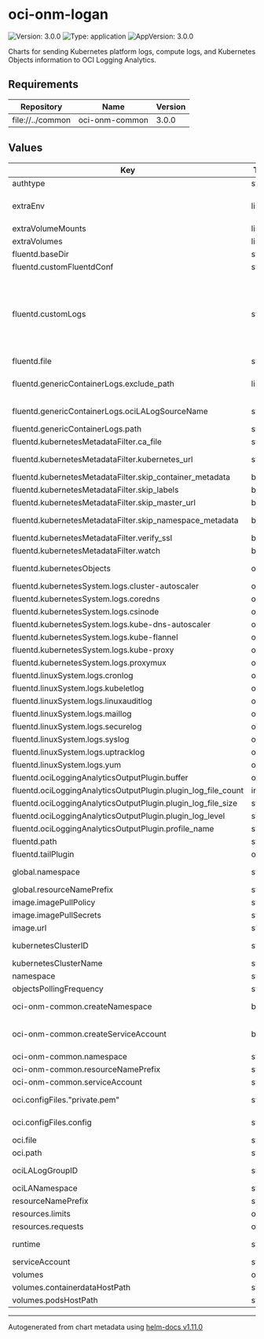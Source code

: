 # oci-onm-logan

![Version: 3.0.0](https://img.shields.io/badge/Version-3.0.0-informational?style=flat-square) ![Type: application](https://img.shields.io/badge/Type-application-informational?style=flat-square) ![AppVersion: 3.0.0](https://img.shields.io/badge/AppVersion-3.0.0-informational?style=flat-square)

Charts for sending Kubernetes platform logs, compute logs, and Kubernetes Objects information to OCI Logging Analytics.

## Requirements

| Repository | Name | Version |
|------------|------|---------|
| file://../common | oci-onm-common | 3.0.0 |

## Values

| Key | Type | Default | Description |
|-----|------|---------|-------------|
| authtype | string | `"InstancePrincipal"` | Allowed values: InstancePrincipal, config |
| extraEnv | list | `[]` | Use this to tag all the collected logs with one or more key:value pairs. Key must be a valid field in Logging Analytics metadata: "Client Host Region": "PCT" "Environment": "Production" "Third key": "Third Value" @param extra environment variables. Example   name: ENV_VARIABLE_NAME   value: ENV_VARIABLE_VALUE |
| extraVolumeMounts | list | `[]` | @param extraVolumeMounts Mount extra volume(s). Example:   - name: tmpDir     mountPath: /tmp |
| extraVolumes | list | `[]` | @param extraVolumes Extra volumes. Example:   - name: tmpDir     hostPath:         path: /tmp log |
| fluentd.baseDir | string | `"/var/log"` | Base directory on the node (with read write permission) for storing fluentd plugins related data. |
| fluentd.customFluentdConf | string | `""` |  |
| fluentd.customLogs | string | `nil` | Configuration for any custom logs which are not part of the default configuration defined in this file. All the pod/container logs will be collected as per "genericContainerLogs" section. Use this section to create a custom configuration for any of the container logs. Also, you can use this section to define configuration for any other log path existing on a Kubernetes worker node custom-id1: path: /var/log/containers/custom*.log Logging Analytics log source to use for parsing and processing the logs: ociLALogSourceName: "Custom1 Logs" The regular expression pattern for the starting line in case of multi-line logs. multilineStartRegExp: Set isContainerLog to false if the log is not a container log (/var/log/containers/*.log). Default value is true. isContainerLog: true |
| fluentd.file | string | `"fluent.conf"` | Fluentd config file name |
| fluentd.genericContainerLogs.exclude_path | list | `["\"/var/log/containers/kube-proxy-*.log\"","\"/var/log/containers/kube-flannel-*.log\"","\"/var/log/containers/kube-dns-autoscaler-*.log\"","\"/var/log/containers/coredns-*.log\"","\"/var/log/containers/csi-oci-node-*.log\"","\"/var/log/containers/proxymux-client-*.log\"","\"/var/log/containers/cluster-autoscaler-*.log\""]` | List of log paths to exclude that are already part of other specific configurations defined (like Kube Proxy, Kube Flannel) If you want to create a custom configuration for any of the container logs using the customLogs section, then exclude the corresponding log path here. |
| fluentd.genericContainerLogs.ociLALogSourceName | string | `"Kubernetes Container Generic Logs"` | Default Logging Analytics log source to use for parsing and processing the logs: Kubernetes Container Generic Logs. |
| fluentd.genericContainerLogs.path | string | `"/var/log/containers/*.log"` |  |
| fluentd.kubernetesMetadataFilter.ca_file | string | `nil` | Path to CA file for Kubernetes server certificate validation |
| fluentd.kubernetesMetadataFilter.kubernetes_url | string | `nil` | Kubernetes API server URL. Alternatively, environment variables KUBERNETES_SERVICE_HOST and KUBERNETES_SERVICE_PORT can be used Environment variable are given preference. |
| fluentd.kubernetesMetadataFilter.skip_container_metadata | bool | `false` | Skip the container fields container_image and container_image_id in the metadata. |
| fluentd.kubernetesMetadataFilter.skip_labels | bool | `false` | Skip all label fields from the metadata. |
| fluentd.kubernetesMetadataFilter.skip_master_url | bool | `false` | Skip the master_url field from the metadata. |
| fluentd.kubernetesMetadataFilter.skip_namespace_metadata | bool | `false` | Skip the namespace_id field from the metadata. The fetch_namespace_metadata function will be skipped. The plugin will be faster and cpu consumption will be less. |
| fluentd.kubernetesMetadataFilter.verify_ssl | bool | `true` | Validate SSL certificates |
| fluentd.kubernetesMetadataFilter.watch | bool | `true` | Set up a watch on the pods on the API server for updates to metadata. By default, true. |
| fluentd.kubernetesObjects | object | `{"objectsList":{"cron_jobs":{"api_endpoint":"apis/batch"},"daemon_sets":{"api_endpoint":"apis/apps"},"deployments":{"api_endpoint":"apis/apps"},"events":{"api_endpoint":""},"jobs":{"api_endpoint":"apis/batch"},"namespaces":{"api_endpoint":""},"nodes":{"api_endpoint":""},"pods":{"api_endpoint":""},"replica_sets":{"api_endpoint":"apis/apps"},"stateful_sets":{"api_endpoint":"apis/apps"}}}` | Configuration for collecting Kubernetes Object information. Supported objects are Node, Pod, Namespace, Event, DaemonSet, ReplicaSet, Deployment, StatefulSet, Job, CronJob |
| fluentd.kubernetesSystem.logs.cluster-autoscaler | object | `{"multilineStartRegExp":"/^\\S\\d{2}\\d{2}\\s+[^\\:]+:[^\\:]+:[^\\.]+\\.\\d{0,3}/","ociLALogSourceName":"Kubernetes Autoscaler Logs","path":"/var/log/containers/cluster-autoscaler-*.log"}` | Kubernetes Autoscaler Logs collection configuration |
| fluentd.kubernetesSystem.logs.coredns | object | `{"multilineStartRegExp":"/^\\[[^\\]]+\\]\\s+/","ociLALogSourceName":"Kubernetes Core DNS Logs","path":"/var/log/containers/coredns-*.log"}` | Kubernetes Core DNS Logs collection configuration |
| fluentd.kubernetesSystem.logs.csinode | object | `{"ociLALogSourceName":"Kubernetes CSI Node Driver Logs","path":"/var/log/containers/csi-oci-node-*.log"}` | Kubernetes CSI Node Driver Logs collection configuration |
| fluentd.kubernetesSystem.logs.kube-dns-autoscaler | object | `{"multilineStartRegExp":"/^\\S\\d{2}\\d{2}\\s+[^\\:]+:[^\\:]+:[^\\.]+\\.\\d{0,3}/","ociLALogSourceName":"Kubernetes DNS Autoscaler Logs","path":"/var/log/containers/kube-dns-autoscaler-*.log"}` | Kubernetes DNS Autoscaler Logs collection configuration |
| fluentd.kubernetesSystem.logs.kube-flannel | object | `{"multilineStartRegExp":"/^\\S\\d{2}\\d{2}\\s+[^\\:]+:[^\\:]+:[^\\.]+\\.\\d{0,3}/","ociLALogSourceName":"Kubernetes Flannel Logs","path":"/var/log/containers/kube-flannel-*.log"}` | Kube Flannel logs collection configuration |
| fluentd.kubernetesSystem.logs.kube-proxy | object | `{"multilineStartRegExp":"/^\\S\\d{2}\\d{2}\\s+[^\\:]+:[^\\:]+:[^\\.]+\\.\\d{0,3}/","ociLALogSourceName":"Kubernetes Proxy Logs","path":"/var/log/containers/kube-proxy-*.log"}` | Kube Proxy logs collection configuration |
| fluentd.kubernetesSystem.logs.proxymux | object | `{"ociLALogSourceName":"OKE Proxymux Client Logs","path":"/var/log/containers/proxymux-client-*.log"}` | Proxymux Client Logs collection configuration |
| fluentd.linuxSystem.logs.cronlog | object | `{"multilineStartRegExp":"/^(?:(?:\\d+\\s+)?<([^>]*)>(?:\\d+\\s+)?)?\\S+\\s+\\d{1,2}\\s+\\d{1,2}:\\d{1,2}:\\d{1,2}\\s+/","ociLALogSourceName":"Linux Cron Logs","path":"/var/log/cron*"}` | Linux CRON logs collection configuration |
| fluentd.linuxSystem.logs.kubeletlog | object | `{"ociLALogSourceName":"Kubernetes Kubelet Logs"}` | kubelet logs collection configuration |
| fluentd.linuxSystem.logs.linuxauditlog | object | `{"ociLALogSourceName":"Linux Audit Logs","path":"/var/log/audit/audit*"}` | Linux audit logs collection configuration |
| fluentd.linuxSystem.logs.maillog | object | `{"multilineStartRegExp":"/^(?:(?:\\d+\\s+)?<([^>]*)>(?:\\d+\\s+)?)?\\S+\\s+\\d{1,2}\\s+\\d{1,2}:\\d{1,2}:\\d{1,2}\\s+/","ociLALogSourceName":"Linux Mail Delivery Logs","path":"/var/log/maillog*"}` | Linux maillog collection configuration |
| fluentd.linuxSystem.logs.securelog | object | `{"multilineStartRegExp":"/^(?:(?:\\d+\\s+)?<([^>]*)>(?:\\d+\\s+)?)?\\S+\\s+\\d{1,2}\\s+\\d{1,2}:\\d{1,2}:\\d{1,2}\\s+/","ociLALogSourceName":"Linux Secure Logs","path":"/var/log/secure*"}` | Linux CRON logs collection configuration |
| fluentd.linuxSystem.logs.syslog | object | `{"multilineStartRegExp":"/^(?:(?:\\d+\\s+)?<([^>]*)>(?:\\d+\\s+)?)?\\S+\\s+\\d{1,2}\\s+\\d{1,2}:\\d{1,2}:\\d{1,2}\\s+/","ociLALogSourceName":"Linux Syslog Logs","path":"/var/log/messages*"}` | Linux syslog  collection configuration |
| fluentd.linuxSystem.logs.uptracklog | object | `{"multilineStartRegExp":"/^\\d{4}-\\d{2}-\\d{2}\\s+\\d{2}:\\d{2}:\\d{2}/","ociLALogSourceName":"Ksplice Logs","path":"/var/log/uptrack*"}` | Linux uptrack logs collection configuration |
| fluentd.linuxSystem.logs.yum | object | `{"ociLALogSourceName":"Linux YUM Logs","path":"/var/log/yum.log*"}` | Linux yum logs collection configuration |
| fluentd.ociLoggingAnalyticsOutputPlugin.buffer | object | `{"disable_chunk_backup":true,"flush_interval":30,"flush_thread_burst_interval":0.05,"flush_thread_count":1,"flush_thread_interval":0.5,"retry_exponential_backoff_base":2,"retry_forever":true,"retry_max_times":17,"retry_wait":2,"total_limit_size":"5368709120"}` | Fluentd Buffer Configuration |
| fluentd.ociLoggingAnalyticsOutputPlugin.plugin_log_file_count | int | `10` | The number of archived or rotated log files to keep, must be non-zero. |
| fluentd.ociLoggingAnalyticsOutputPlugin.plugin_log_file_size | string | `"10MB"` | The maximum log file size at which point the log file to be rotated, for example, 1KB, 1MB, etc. |
| fluentd.ociLoggingAnalyticsOutputPlugin.plugin_log_level | string | `"info"` | Output plugin logging level: DEBUG < INFO < WARN < ERROR < FATAL < UNKNOWN |
| fluentd.ociLoggingAnalyticsOutputPlugin.profile_name | string | `"DEFAULT"` | OCI API Key profile to use, if multiple profiles are found in the OCI API config file. |
| fluentd.path | string | `"/var/opt/conf"` | Path to the fluentd config file |
| fluentd.tailPlugin | object | `{"flushInterval":60,"readFromHead":true}` | Config for Logs Collection using fluentd tail plugin |
| global.namespace | string | `"oci-onm"` | Kubernetes Namespace for creating monitoring resources. Ignored if oci-kubernetes-monitoring-common.createNamespace set to false. |
| global.resourceNamePrefix | string | `"oci-onm"` | Resource names prefix used, where allowed. |
| image.imagePullPolicy | string | `"Always"` | Image pull policy |
| image.imagePullSecrets | string | `nil` |  |
| image.url | string | `"container-registry.oracle.com/oci_observability_management/oci-la-fluentd-collector:1.1.0"` | Replace this value with actual docker image url |
| kubernetesClusterID | string | `nil` | OKE Cluster OCID e.g. ocid1.cluster.oc1.phx.aaaaaaaahhbadf3rxa62faaeixanvr7vftmkg6hupycbf4qszctf2wbmqqxq |
| kubernetesClusterName | string | `nil` | Kubernetes Cluster name. Need not be the OKE Cluster display name. e.g. production-cluster |
| namespace | string | `"{{ .Values.global.namespace }}"` | Kubernetes Namespace for deploying monitoring resources deployed by this chart. |
| objectsPollingFrequency | string | `"5m"` | Collection frequency (in minutes) for Kubernetes Objects |
| oci-onm-common.createNamespace | bool | `true` | Automatically create namespace for all resources (namespaced) used by OCI Kubernetes Monitoring Solution. |
| oci-onm-common.createServiceAccount | bool | `true` | Automatically create, a readonly cluster role, cluster role binding and serviceaccount is required # to read various cluster objects for monitoring. If set to false serviceaccount value must be provided in the parent chart. Refer, README for the cluster role definition and other details. |
| oci-onm-common.namespace | string | `"{{ .Values.global.namespace }}"` | Kubernetes Namespace for creating serviceaccount. Default: oci-onm |
| oci-onm-common.resourceNamePrefix | string | `"{{ .Values.global.resourceNamePrefix }}"` | Resoure Name Prefix: Wherever allowed, this prefix will be used with all resources used by this chart |
| oci-onm-common.serviceAccount | string | `"{{ .Values.global.resourceNamePrefix }}"` | Kubernetes ServiceAccount name |
| oci.configFiles."private.pem" | string | `""` | Private key file data   -----BEGIN RSA PRIVATE KEY-----   XXXXXXXXXXXXXXXXXXXXXXXXXXXXXXX   -----END RSA PRIVATE KEY----- |
| oci.configFiles.config | string | `"# Replace each of the below fields with actual values.\n[DEFAULT]\nuser=<user ocid>\nfingerprint=<fingerprint>\nkey_file=<key file path>\ntenancy=<tenancy ocid>\nregion=<region>"` | config file [data](https://docs.oracle.com/en-us/iaas/Content/API/Concepts/sdkconfig.htm) Replace each of the below fields with actual values.   [DEFAULT]   user=<user ocid>   fingerprint=<fingerprint>   key_file=<key file path>   tenancy=<tenancy ocid>   region=<region> |
| oci.file | string | `"config"` | Config file name |
| oci.path | string | `"/var/opt/.oci"` | Path to the OCI API config file |
| ociLALogGroupID | string | `nil` | OCID of Logging Analytics Log Group to send logs to. Can be overridden for individual log types. e.g. ocid1.loganalyticsloggroup.oc1.phx.amaaaaasdfaskriauucc55rlwlxe4ahe2vfmtuoqa6qsgu7mb6jugxacsk6a |
| ociLANamespace | string | `nil` |  |
| resourceNamePrefix | string | `"{{ .Values.global.resourceNamePrefix }}"` | Resoure Name Prefix: Wherever allowed, this prefix will be used with all resources used by this chart |
| resources.limits | object | `{"memory":"500Mi"}` | Limits |
| resources.requests | object | `{"cpu":"100m","memory":"250Mi"}` | Resource requests |
| runtime | string | `"cri"` | Container runtime for Kubernetes Cluster. Requires fluentd configuration changes accordingly Allowed values: docker, cri(for OKE 1.20 and above) |
| serviceAccount | string | `"{{ .Values.global.resourceNamePrefix }}"` | Kubernetes ServiceAccount |
| volumes | object | `{"containerdataHostPath":"/u01/data/docker/containers","podsHostPath":"/var/log/pods"}` | Log logvolumes for pod logs and container logs |
| volumes.containerdataHostPath | string | `"/u01/data/docker/containers"` | Path to the container data logs on Kubernetes Nodes |
| volumes.podsHostPath | string | `"/var/log/pods"` | Path to the pod logs on Kubernetes Nodes |

----------------------------------------------
Autogenerated from chart metadata using [helm-docs v1.11.0](https://github.com/norwoodj/helm-docs/releases/v1.11.0)
